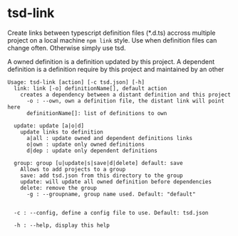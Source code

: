tsd-link
========

Create links between typescript definition files (*.d.ts) accross multiple project on a local machine `npm link` style.
Use when definition files can change often. Otherwise simply use tsd.

A owned definition is a definition updated by this project.
A dependent definition is a definition require by this project and maintained by an other

```
Usage: tsd-link [action] [-c tsd.json] [-h]
  link: link [-o] definitionName[], default action
    creates a dependency between a distant definition and this project
      -o : --own, own a definition file, the distant link will point here
      definitionName[]: list of definitions to own
  
  update: update [a|o|d]
    update links to definition
      a|all : update owned and dependent definitions links
      o|own : update only owned definitions
      d|dep : update only dependent definitions
      
  group: group [u|update|s|save|d|delete] default: save
    Allows to add projects to a group
    save: add tsd.json from this directory to the group
    update: will update all owned definition before dependencies
    delete: remove the group
      -g : --groupname, group name used. Default: "default"
      
  
  -c : --config, define a config file to use. Default: tsd.json
  
  -h : --help, display this help
```
